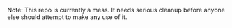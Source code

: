 Note: This repo is currently a mess. It needs serious cleanup before anyone else should attempt to make any use of it.
